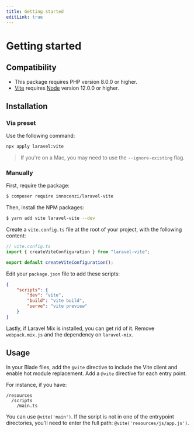```yaml
---
title: Getting started
editLink: true
---
```


# Getting started

## Compatibility

- This package requires PHP version 8.0.0 or higher.
- [Vite](htts://vitejs.dev) requires [Node](https://nodejs.org/en/) version 12.0.0 or higher.

## Installation

### Via preset

Use the following command:

```bash
npx apply laravel:vite
```

> If you're on a Mac, you may need to use the `--ignore-existing` flag.

### Manually

First, require the package:

```bash
$ composer require innocenzi/laravel-vite
```

Then, install the NPM packages:

```bash
$ yarn add vite laravel-vite --dev
```

Create a `vite.config.ts` file at the root of your project, with the following content:

```ts
// vite.config.ts
import { createViteConfiguration } from "laravel-vite";

export default createViteConfiguration();
```

Edit your `package.json` file to add these scripts:

```json
{
	"scripts": {
		"dev": "vite",
		"build": "vite build",
		"serve": "vite preview"
	}
}
```

Lastly, if Laravel Mix is installed, you can get rid of it. Remove `webpack.mix.js` and the dependency on `laravel-mix`.

## Usage

In your Blade files, add the `@vite` directive to include the Vite client and enable hot module replacement.
Add a `@vite` directive for each entry point.

For instance, if you have:

```
/resources
  /scripts
    /main.ts
```

You can use `@vite('main')`. If the script is not in one of the entrypoint directories, you'll need to enter the full path: `@vite('resources/js/app.js')`.
